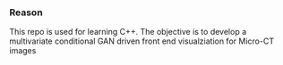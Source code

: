 ### Reason

This repo is used for learning C++. The objective is to develop a multivariate conditional GAN driven front end visualziation for Micro-CT images
